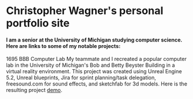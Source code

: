 # Christopher Wagner's personal portfolio site
#### I am a senior at the University of Michigan studying computer science.  Here are links to some of my notable projects:

1695 BBB Computer Lab
My teammate and I recreated a popular computer lab in the University of Michigan's Bob and Betty Beyster Building in a virtual reality environment.  This project was created using Unreal Engine 5.2, Unreal blueprints, Jira for sprint planning/task delegation, freesound.com for sound effects, and sketchfab for 3d models.  Here is the resulting project <a href=" https://www.youtube.com/watch?v=UfudVJuozFk">demo</a>.
